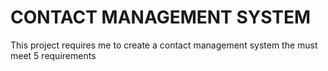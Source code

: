 # CONTACT MANAGEMENT SYSTEM

This project requires me to create a contact management system the must meet 5 requirements 
